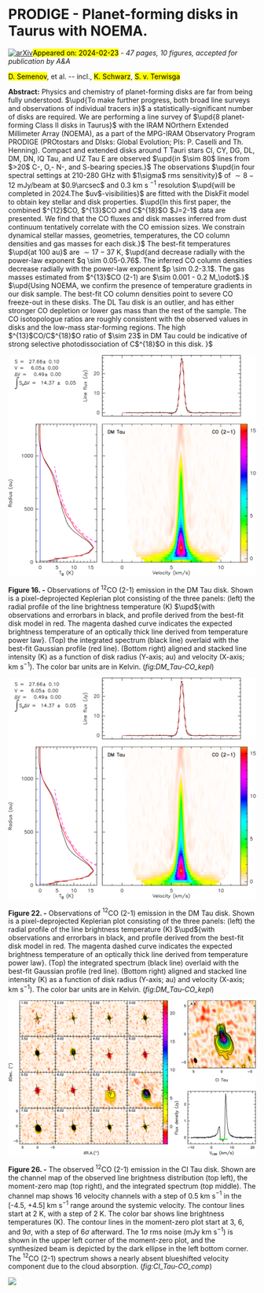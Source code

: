 <div class="macros" style="visibility:hidden;">
$\newcommand{\ensuremath}{}$
$\newcommand{\xspace}{}$
$\newcommand{\object}[1]{\texttt{#1}}$
$\newcommand{\farcs}{{.}''}$
$\newcommand{\farcm}{{.}'}$
$\newcommand{\arcsec}{''}$
$\newcommand{\arcmin}{'}$
$\newcommand{\ion}[2]{#1#2}$
$\newcommand{\textsc}[1]{\textrm{#1}}$
$\newcommand{\hl}[1]{\textrm{#1}}$
$\newcommand{\footnote}[1]{}$
$\newcommand{\setvalue}[1]{\pgfkeys{/variables/#1}}$
$\newcommand{\getvalue}[1]{\pgfkeysvalueof{/variables/#1}}$
$\newcommand{\declare}[1]{$
$ \pgfkeys{$
$  /variables/#1.is family,$
$  /variables/#1.unknown/.style = {\pgfkeyscurrentpath/\pgfkeyscurrentname/.initial = ##1}$
$ }$
$}$
$\newcommand$
$\newcommand$
$\newcommand{\textsg}[1]{\textcolor{black}{#1}}$
$\newcommand{\textds}[1]{\textcolor{black}{#1}}$
$\newcommand{\upd}[1]{\textcolor{black}{#1}}$
$\newcommand{\sgupd}[1]{\textcolor{black}{#1}}$
$\newcommand{\setvalue}[1]{\pgfkeys{/variables/#1}}$
$\newcommand{\getvalue}[1]{\pgfkeysvalueof{/variables/#1}}$
$\newcommand{\declare}[1]{$
$ \pgfkeys{$
$  /variables/#1.is family,$
$  /variables/#1.unknown/.style = {\pgfkeyscurrentpath/\pgfkeyscurrentname/.initial = ##1}$
$ }$
$}$
$\newcommand$
$\newcommand$
$\newcommand{\textsg}[1]{\textcolor{black}{#1}}$
$\newcommand{\textds}[1]{\textcolor{black}{#1}}$
$\newcommand{\upd}[1]{\textcolor{black}{#1}}$
$\newcommand{\sgupd}[1]{\textcolor{black}{#1}}$</div>



<div id="title">

# PRODIGE - Planet-forming disks in Taurus with NOEMA.

</div>
<div id="comments">

[![arXiv](https://img.shields.io/badge/arXiv-2402.14653-b31b1b.svg)](https://arxiv.org/abs/2402.14653)<mark>Appeared on: 2024-02-23</mark> -  _47 pages, 10 figures, accepted for publication by A&A_

</div>
<div id="authors">

<mark>D. Semenov</mark>, et al. -- incl., <mark>K. Schwarz</mark>, <mark>S. v. Terwisga</mark>

</div>
<div id="abstract">

**Abstract:** Physics and chemistry of planet-forming disks are far from being fully understood. $\upd{To make further progress, both broad line surveys and observations of individual tracers in}$ a statistically-significant number of disks are required. We are performing a line survey of $\upd{8 planet-forming Class II disks in Taurus}$ with the IRAM NOrthern Extended Millimeter Array (NOEMA), as a part of the MPG-IRAM Observatory Program PRODIGE (PROtostars and DIsks: Global Evolution; PIs: P. Caselli and Th. Henning). Compact and extended disks around T Tauri stars CI, CY, DG, DL, DM, DN, IQ Tau, and UZ Tau E are observed $\upd{in $\sim 80$ lines from $>20$ C-, O,- N-, and S-bearing species.}$ The observations $\upd{in four spectral settings at 210-280 GHz with $1\sigma$ rms sensitivity}$ of $\sim 8-12$ mJy/beam at $0.9\arcsec$ and 0.3 km s $^{-1}$ resolution $\upd{will be completed in 2024.The $uv$-visibilities}$ are fitted with the DiskFit model to obtain key stellar and disk properties. $\upd{In this first paper, the combined $^{12}$CO, $^{13}$CO and C$^{18}$O $J=2-1$ data are presented. We find that the CO fluxes and disk masses inferred from dust continuum tentatively correlate with the CO emission sizes. We constrain dynamical stellar masses, geometries, temperatures, the CO column densities and gas masses for each disk.}$ The best-fit temperatures $\upd{at 100 au}$ are $\sim 17-37$ K, $\upd{and decrease radially with the power-law exponent $q \sim 0.05-0.76$. The inferred CO column densities decrease radially with the power-law exponent $p \sim 0.2-3.1$. The gas masses estimated from $^{13}$CO (2-1) are $\sim 0.001 - 0.2 M_\odot$.}$ $\upd{Using NOEMA, we confirm the presence of temperature gradients in our disk sample. The best-fit CO column densities point to severe CO freeze-out in these disks. The DL Tau disk is an outlier, and has either stronger CO depletion or lower gas mass than the rest of the sample. The CO isotopologue ratios are roughly consistent with the observed values in disks and the low-mass star-forming regions. The high $^{13}$CO/C$^{18}$O ratio of $\sim 23$ in DM Tau could be indicative of strong selective photodissociation of C$^{18}$O in this disk. }$

</div>

<div id="div_fig1">

<img src="tmp_2402.14653/./Figures/CO_images/kepler/DM_Tau/ANALYSIS/CO/DM_Tau-CO-kepler.png" alt="Fig16" width="100%"/>

**Figure 16. -** Observations of $^{12}$CO (2-1) emission in the DM Tau disk. Shown is a pixel-deprojected Keplerian plot consisting of the three panels: (left) the radial profile of the line brightness temperature (K) $\upd${with observations and errorbars in black, and profile derived from the best-fit disk model in red. The magenta dashed curve indicates the expected brightness temperature of an optically thick line derived from temperature power law}. (Top) the integrated spectrum (black line) overlaid with the best-fit Gaussian profile (red line). (Bottom right) aligned and stacked line intensity (K) as a function of disk radius (Y-axis; au) and velocity (X-axis; km s$^{-1}$). The color bar units are in Kelvin. (*fig:DM_Tau-CO_kepl*)

</div>
<div id="div_fig2">

<img src="tmp_2402.14653/./Figures/CO_images/kepler/DM_Tau/ANALYSIS/CO/DM_Tau-CO-kepler.png" alt="Fig22" width="100%"/>

**Figure 22. -** Observations of $^{12}$CO (2-1) emission in the DM Tau disk. Shown is a pixel-deprojected Keplerian plot consisting of the three panels: (left) the radial profile of the line brightness temperature (K) $\upd${with observations and errorbars in black, and profile derived from the best-fit disk model in red. The magenta dashed curve indicates the expected brightness temperature of an optically thick line derived from temperature power law}. (Top) the integrated spectrum (black line) overlaid with the best-fit Gaussian profile (red line). (Bottom right) aligned and stacked line intensity (K) as a function of disk radius (Y-axis; au) and velocity (X-axis; km s$^{-1}$). The color bar units are in Kelvin. (*fig:DM_Tau-CO_kepl*)

</div>
<div id="div_fig3">

<img src="tmp_2402.14653/./Figures/CO_images/composite/CI_Tau/ANALYSIS/CO/CI_Tau-CO-composite.png" alt="Fig26" width="100%"/>

**Figure 26. -** The observed $^{12}$CO (2-1) emission in the CI Tau disk.
Shown are the channel map of the observed line brightness distribution (top left), the moment-zero map (top right), and the integrated spectrum (top middle). The channel map shows 16 velocity channels with a step of $0.5$ km s$^{-1}$ in the [-4.5, +4.5] km s$^{-1}$ range around the systemic velocity. The contour lines start at $2$ K, with a step of $2$ K. The color bar shows line brightness temperatures (K). The contour lines in the moment-zero plot start at 3, 6, and $9\sigma$, with a step of $6\sigma$ afterward. The $1\sigma$ rms noise (mJy km s$^{-1}$) is shown in the upper left corner of the moment-zero plot, and the synthesized beam is depicted by the dark ellipse in the left bottom corner. The $^{12}$CO (2-1) spectrum shows a nearly absent blueshifted velocity component due to the cloud absorption. (*fig:CI_Tau-CO_comp*)

</div><div id="qrcode"><img src=https://api.qrserver.com/v1/create-qr-code/?size=100x100&data="https://arxiv.org/abs/2402.14653"></div>
